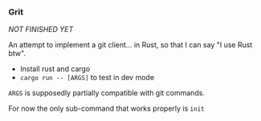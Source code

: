 ### Grit
*NOT FINISHED YET*

An attempt to implement a git client... in Rust, so that I can say "I use Rust btw".

- Install rust and cargo
- `cargo run -- [ARGS]` to test in dev mode
  
`ARGS` is supposedly partially compatible with git commands.

For now the only sub-command that works properly is `init`
